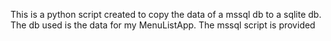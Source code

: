 This is a python script created to copy the data of a mssql db to a sqlite db.
The db used is the data for my MenuListApp.
The mssql script is provided 
